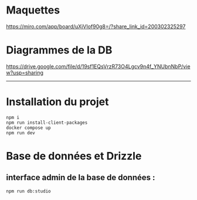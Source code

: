 # Maquettes 
https://miro.com/app/board/uXjVIof90g8=/?share_link_id=200302325297

# Diagrammes de la DB
https://drive.google.com/file/d/19sf1EQsVrzR73O4Lgcv9n4f_YNUbnNbP/view?usp=sharing

---
# Installation du projet

```
npm i
npm run install-client-packages
docker compose up
npm run dev
```
# Base de données et Drizzle
## interface admin de la base de données : 
```
npm run db:studio
```